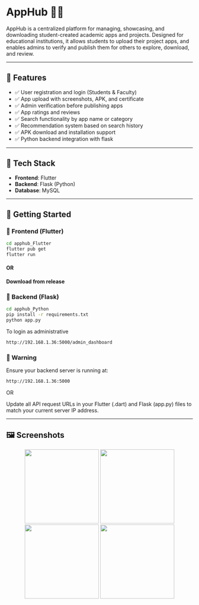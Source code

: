 # AppHub 📱🚀

AppHub is a centralized platform for managing, showcasing, and downloading student-created academic apps and projects. Designed for educational institutions, it allows students to upload their project apps, and enables admins to verify and publish them for others to explore, download, and review.

---

## 🌟 Features

- ✅ User registration and login (Students & Faculty)
- ✅ App upload with screenshots, APK, and certificate
- ✅ Admin verification before publishing apps
- ✅ App ratings and reviews
- ✅ Search functionality by app name or category
- ✅ Recommendation system based on search history
- ✅ APK download and installation support
- ✅ Python backend integration with flask

---

## 🔧 Tech Stack

- **Frontend**: Flutter
- **Backend**: Flask (Python)
- **Database**: MySQL

---


## 🚀 Getting Started

### 🔹 Frontend (Flutter)

```bash
cd apphub_Flutter
flutter pub get
flutter run
```
#### OR
#### Download from release 

### 🔹 Backend (Flask)

```bash
cd apphub_Python
pip install -r requirements.txt
python app.py
```
To login as administrative
```bash
http://192.168.1.36:5000/admin_dashboard
```

### 🔹 Warning

Ensure your backend server is running at:
```bash
http://192.168.1.36:5000
```

OR

Update all API request URLs in your Flutter (.dart) and Flask (app.py) files to match your current server IP address.

---

## 🖼️ Screenshots

<p align="center">
  <img src="https://github.com/user-attachments/assets/b483df47-eaf3-4005-8dad-eda044a82a16" width="200"/>
  <img src="https://github.com/user-attachments/assets/121805d2-d449-426c-a43e-b17f55e0a513" width="200"/>
  <img src="https://github.com/user-attachments/assets/f972a91f-84ae-49a2-9d8b-d301e4a4d380" width="200"/>
  <img src="https://github.com/user-attachments/assets/adc43e58-4e66-456f-b545-fdc65bf9068c" width="200"/>
</p>
